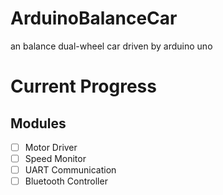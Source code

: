 # ArduinoBalanceCar
an balance dual-wheel car driven by arduino uno
# Current Progress
## Modules
- [ ] Motor Driver
- [ ] Speed Monitor
- [ ] UART Communication
- [ ] Bluetooth Controller